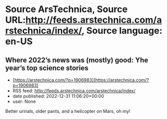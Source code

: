 # Source ArsTechnica, Source URL:http://feeds.arstechnica.com/arstechnica/index/, Source language: en-US

## Where 2022’s news was (mostly) good: Yhe year’s top science stories
 - [https://arstechnica.com/?p=1906983](https://arstechnica.com/?p=1906983)
 - RSS feed: http://feeds.arstechnica.com/arstechnica/index/
 - date published: 2022-12-31 11:06:20+00:00
 - user: None

Better urinals, older pants, and a helicopter on Mars, oh my!
